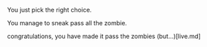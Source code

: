 You just pick the right choice.

You manage to sneak pass all the zombie.

congratulations, you have made it pass the zombies (but...)[live.md]